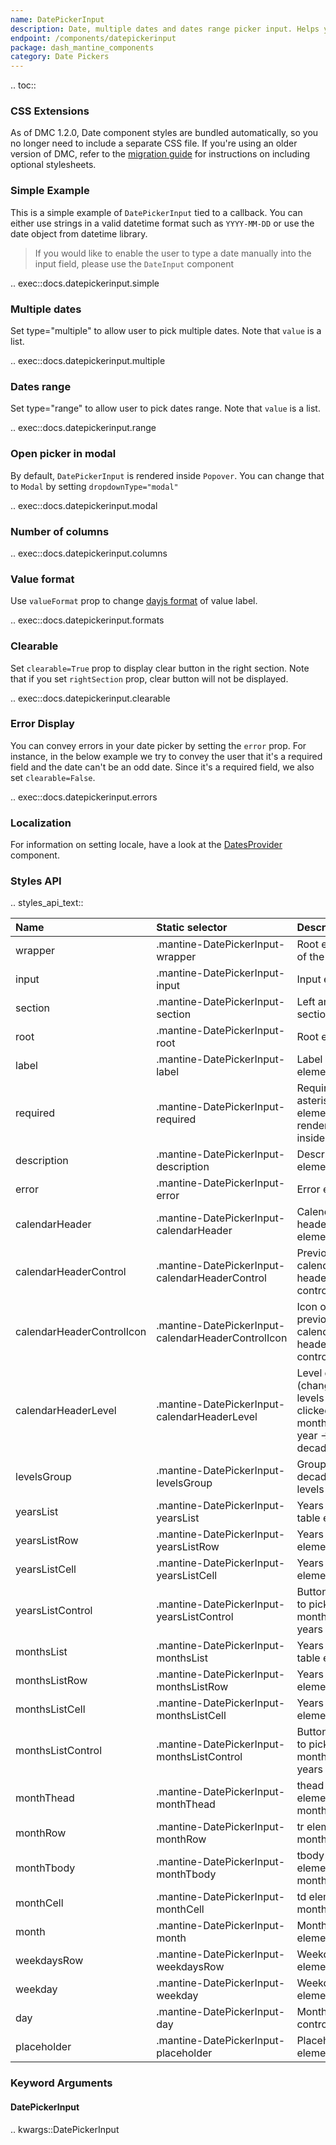 ```yaml
---
name: DatePickerInput
description: Date, multiple dates and dates range picker input. Helps you easily switch between different months, years along with locale support.
endpoint: /components/datepickerinput
package: dash_mantine_components
category: Date Pickers
---
```


.. toc::



### CSS Extensions

As of DMC 1.2.0, Date component styles are bundled automatically, so you no longer need to include a separate CSS file.
If you're using an older version of DMC, refer to the [migration guide](/migration) for instructions on including optional stylesheets.

### Simple Example

This is a simple example of `DatePickerInput` tied to a callback. You can either use strings in a valid datetime format such
as `YYYY-MM-DD` or use the date object from datetime library.

> If you would like to enable the user to type a date manually into the input field, please use the `DateInput` component

.. exec::docs.datepickerinput.simple

### Multiple dates

Set type="multiple" to allow user to pick multiple dates.  Note that `value` is a list.

.. exec::docs.datepickerinput.multiple

### Dates range

Set type="range" to allow user to pick dates range. Note that `value` is a list.

.. exec::docs.datepickerinput.range

### Open picker in modal

By default, `DatePickerInput` is rendered inside `Popover`. You can change that to `Modal` by setting `dropdownType="modal"`

.. exec::docs.datepickerinput.modal

### Number of columns

.. exec::docs.datepickerinput.columns

### Value format

Use `valueFormat` prop to change [dayjs format](https://day.js.org/docs/en/display/format) of value label.

.. exec::docs.datepickerinput.formats


### Clearable

Set `clearable=True` prop to display clear button in the right section. Note that if you set `rightSection` prop, clear button will not be displayed.

.. exec::docs.datepickerinput.clearable

### Error Display

You can convey errors in your date picker by setting the `error` prop. For instance, in the below example we try to
convey the user that it's a required field and the date can't be an odd date. Since it's a required field, we also
set `clearable=False`.

.. exec::docs.datepickerinput.errors

### Localization

For information on setting locale, have a look at the [DatesProvider](/components/datesprovider) component.

### Styles API

.. styles_api_text::

| Name                      | Static selector                                    | Description                                                          |
|:--------------------------|:---------------------------------------------------|:---------------------------------------------------------------------|
| wrapper                   | .mantine-DatePickerInput-wrapper                   | Root element of the Input                                            |
| input                     | .mantine-DatePickerInput-input                     | Input element                                                        |
| section                   | .mantine-DatePickerInput-section                   | Left and right sections                                              |
| root                      | .mantine-DatePickerInput-root                      | Root element                                                         |
| label                     | .mantine-DatePickerInput-label                     | Label element                                                        |
| required                  | .mantine-DatePickerInput-required                  | Required asterisk element, rendered inside label                     |
| description               | .mantine-DatePickerInput-description               | Description element                                                  |
| error                     | .mantine-DatePickerInput-error                     | Error element                                                        |
| calendarHeader            | .mantine-DatePickerInput-calendarHeader            | Calendar header root element                                         |
| calendarHeaderControl     | .mantine-DatePickerInput-calendarHeaderControl     | Previous/next calendar header controls                               |
| calendarHeaderControlIcon | .mantine-DatePickerInput-calendarHeaderControlIcon | Icon of previous/next calendar header controls                       |
| calendarHeaderLevel       | .mantine-DatePickerInput-calendarHeaderLevel       | Level control (changes levels when clicked, month -> year -> decade) |
| levelsGroup               | .mantine-DatePickerInput-levelsGroup               | Group of decades levels                                              |
| yearsList                 | .mantine-DatePickerInput-yearsList                 | Years list table element                                             |
| yearsListRow              | .mantine-DatePickerInput-yearsListRow              | Years list row element                                               |
| yearsListCell             | .mantine-DatePickerInput-yearsListCell             | Years list cell element                                              |
| yearsListControl          | .mantine-DatePickerInput-yearsListControl          | Button used to pick months and years                                 |
| monthsList                | .mantine-DatePickerInput-monthsList                | Years list table element                                             |
| monthsListRow             | .mantine-DatePickerInput-monthsListRow             | Years list row element                                               |
| monthsListCell            | .mantine-DatePickerInput-monthsListCell            | Years list cell element                                              |
| monthsListControl         | .mantine-DatePickerInput-monthsListControl         | Button used to pick months and years                                 |
| monthThead                | .mantine-DatePickerInput-monthThead                | thead element of month table                                         |
| monthRow                  | .mantine-DatePickerInput-monthRow                  | tr element of month table                                            |
| monthTbody                | .mantine-DatePickerInput-monthTbody                | tbody element of month table                                         |
| monthCell                 | .mantine-DatePickerInput-monthCell                 | td element of month table                                            |
| month                     | .mantine-DatePickerInput-month                     | Month table element                                                  |
| weekdaysRow               | .mantine-DatePickerInput-weekdaysRow               | Weekdays tr element                                                  |
| weekday                   | .mantine-DatePickerInput-weekday                   | Weekday th element                                                   |
| day                       | .mantine-DatePickerInput-day                       | Month day control                                                    |
| placeholder               | .mantine-DatePickerInput-placeholder               | Placeholder element                                                  |

### Keyword Arguments

#### DatePickerInput

.. kwargs::DatePickerInput
